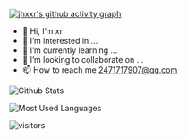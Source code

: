[![jhxxr's github activity graph](https://activity-graph.herokuapp.com/graph?username=jhxxr&theme=dracula)](https://github.com/ashutosh00710/github-readme-activity-graph)


- 👋 Hi, I’m xr
- 👀 I’m interested in ...
- 🌱 I’m currently learning ...
- 💞️ I’m looking to collaborate on ...
- 📫 How to reach me 2471717907@qq.com   



![Github Stats](https://github-readme-stats.vercel.app/api?username=jhxxr&show_icons=true&theme=dark&count_private=true)

![Most Used Languages](https://github-readme-stats.vercel.app/api/top-langs/?username=jhxxr&theme=dark&layout=compact)

![visitors](https://visitor-badge.glitch.me/badge?page_id=jhxxr&left_color=green&right_color=red)
